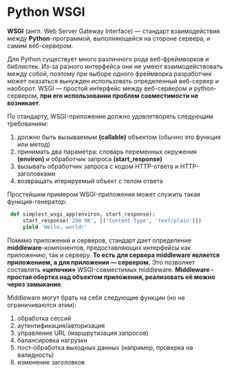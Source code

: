 # Python WSGI

**WSGI** (англ. Web Server Gateway Interface) — стандарт взаимодействия между **Python**-программой, выполняющейся на стороне сервера, и самим веб-сервером.

Для Python существует много различного рода веб-фреймворков и библиотек. Из-за разного интерфейса они не умеют взаимодействовать между собой, поэтому при выборе одного фреймворка разработчик может оказаться вынужден использовать определенный веб-сервер и наоборот. WSGI — простой интерфейс между веб-сервером и python-сервером, **при его использовании проблем совместимости не возникает**.

По стандарту, WSGI-приложение должно удовлетворять следующим требованиям:

1. должно быть вызываемым **(callable)** объектом (обычно это функция или метод)
2. принимать два параметра: словарь переменных окружения **(environ)** и обработчик запроса **(start_response)**
3. вызывать обработчик запроса с кодом HTTP-ответа и HTTP-заголовками
4. возвращать итерируемый объект с телом ответа

Простейшим примером WSGI-приложения может служить такая функция-генератор:

```python
 def simplest_wsgi_app(environ, start_response):
     start_response('200 OK', [('Content-Type', 'text/plain')])
     yield 'Hello, world!'
```

  
Помимо приложений и серверов, стандарт дает определение **middleware**-компонентов, предоставляющих интерфейсы как приложению, так и серверу. **То есть для сервера middleware является приложением, а для приложения — сервером.** Это позволяет составлять **«цепочки»** WSGI-совместимых middleware. **Middleware - простая обертка над объектом приложения, реализовать её можно через замыкание**.

Middleware могут брать на себя следующие функции (но не ограничиваются этим):

1. обработка сессий
2. аутентификация/авторизация
3. управление URL (маршрутизация запросов)
4. балансировка нагрузки
5. пост-обработка выходных данных (например, проверка на валидность)
6. изменение заголовков

<!-- _footer: Python Enhancement Proposal, определяющий стандарт интерфейса. [Электронный ресурс]. https://www.python.org/dev/peps/pep-3333/ (дата обращения: 28.03.2020) \n Крупнейшая вики об WSGI. [Электронный ресурс]. http://wsgi.org/ (дата обращения: 28.03.2020) -->
